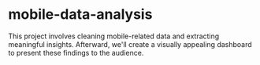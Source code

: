 # mobile-data-analysis

This project involves cleaning mobile-related data and extracting meaningful insights. Afterward, we'll create a visually appealing dashboard to present these findings to the audience.




